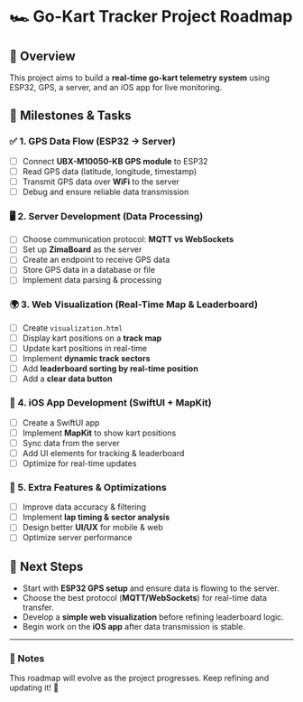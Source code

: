 # 🏎️ Go-Kart Tracker Project Roadmap

## 📌 Overview
This project aims to build a **real-time go-kart telemetry system** using ESP32, GPS, a server, and an iOS app for live monitoring.

## 📅 Milestones & Tasks

### ✅ 1. GPS Data Flow (ESP32 → Server)
- [ ] Connect **UBX-M10050-KB GPS module** to ESP32
- [ ] Read GPS data (latitude, longitude, timestamp)
- [ ] Transmit GPS data over **WiFi** to the server
- [ ] Debug and ensure reliable data transmission

### 🖥️ 2. Server Development (Data Processing)
- [ ] Choose communication protocol: **MQTT vs WebSockets**
- [ ] Set up **ZimaBoard** as the server
- [ ] Create an endpoint to receive GPS data
- [ ] Store GPS data in a database or file
- [ ] Implement data parsing & processing

### 🌍 3. Web Visualization (Real-Time Map & Leaderboard)
- [ ] Create `visualization.html`
- [ ] Display kart positions on a **track map**
- [ ] Update kart positions in real-time
- [ ] Implement **dynamic track sectors**
- [ ] Add **leaderboard sorting by real-time position**
- [ ] Add a **clear data button**

### 📱 4. iOS App Development (SwiftUI + MapKit)
- [ ] Create a SwiftUI app
- [ ] Implement **MapKit** to show kart positions
- [ ] Sync data from the server
- [ ] Add UI elements for tracking & leaderboard
- [ ] Optimize for real-time updates

### 🔧 5. Extra Features & Optimizations
- [ ] Improve data accuracy & filtering
- [ ] Implement **lap timing & sector analysis**
- [ ] Design better **UI/UX** for mobile & web
- [ ] Optimize server performance

## 🚀 Next Steps
- Start with **ESP32 GPS setup** and ensure data is flowing to the server.
- Choose the best protocol (**MQTT/WebSockets**) for real-time data transfer.
- Develop a **simple web visualization** before refining leaderboard logic.
- Begin work on the **iOS app** after data transmission is stable.

---
### 📌 Notes
This roadmap will evolve as the project progresses. Keep refining and updating it! 🚀
